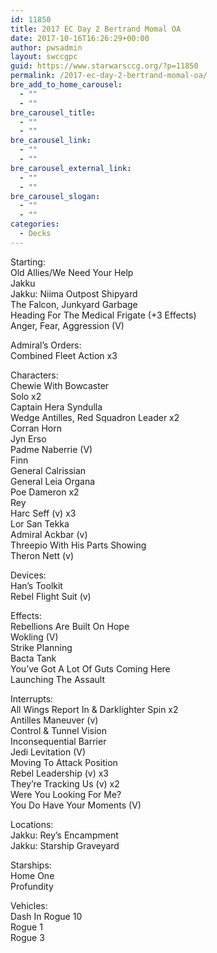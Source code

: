```yaml
---
id: 11850
title: 2017 EC Day 2 Bertrand Momal OA
date: 2017-10-16T16:26:29+00:00
author: pwsadmin
layout: swccgpc
guid: https://www.starwarsccg.org/?p=11850
permalink: /2017-ec-day-2-bertrand-momal-oa/
bre_add_to_home_carousel:
  - ""
  - ""
bre_carousel_title:
  - ""
  - ""
bre_carousel_link:
  - ""
  - ""
bre_carousel_external_link:
  - ""
  - ""
bre_carousel_slogan:
  - ""
  - ""
categories:
  - Decks
---
```

Starting:  
Old Allies/We Need Your Help  
Jakku  
Jakku: Niima Outpost Shipyard  
The Falcon, Junkyard Garbage  
Heading For The Medical Frigate (+3 Effects)  
Anger, Fear, Aggression (V)

Admiral’s Orders:  
Combined Fleet Action x3

Characters:  
Chewie With Bowcaster  
Solo x2  
Captain Hera Syndulla  
Wedge Antilles, Red Squadron Leader x2  
Corran Horn  
Jyn Erso  
Padme Naberrie (V)  
Finn  
General Calrissian  
General Leia Organa  
Poe Dameron x2  
Rey  
Harc Seff (v) x3  
Lor San Tekka  
Admiral Ackbar (v)  
Threepio With His Parts Showing  
Theron Nett (v)

Devices:  
Han’s Toolkit  
Rebel Flight Suit (v)

Effects:  
Rebellions Are Built On Hope  
Wokling (V)  
Strike Planning  
Bacta Tank  
You’ve Got A Lot Of Guts Coming Here  
Launching The Assault

Interrupts:  
All Wings Report In & Darklighter Spin x2  
Antilles Maneuver (v)  
Control & Tunnel Vision  
Inconsequential Barrier  
Jedi Levitation (V)  
Moving To Attack Position  
Rebel Leadership (v) x3  
They’re Tracking Us (v) x2  
Were You Looking For Me?  
You Do Have Your Moments (V)

Locations:  
Jakku: Rey&#8217;s Encampment  
Jakku: Starship Graveyard

Starships:  
Home One  
Profundity

Vehicles:  
Dash In Rogue 10  
Rogue 1  
Rogue 3